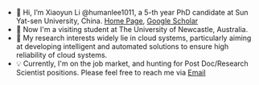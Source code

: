 - 👋 Hi, I’m Xiaoyun Li @humanlee1011, a 5-th year PhD candidate at Sun Yat-sen University, China. [Home Page](http://humanlee1011.github.io), [Google Scholar](https://scholar.google.com/citations?user=NZ2hM5kAAAAJ) 
- 🌱 Now I'm a visiting student at The University of Newcastle, Australia.
- 👀 My research interests widely lie in cloud systems, particularly aiming at developing intelligent and automated solutions to ensure high reliability of cloud systems.
- 💡 Currently, I'm on the job market, and hunting for Post Doc/Research Scientist positions. Please feel free to reach me via [Email](lixy223@mail2.sysu.edu.cn)
<!-- - 🌱 I’m currently learning ... -->
<!-- - 💞️ I’m looking to collaborate on ... -->
<!---
humanlee1011/humanlee1011 is a ✨ special ✨ repository because its `README.md` (this file) appears on your GitHub profile.
You can click the Preview link to take a look at your changes.
--->
